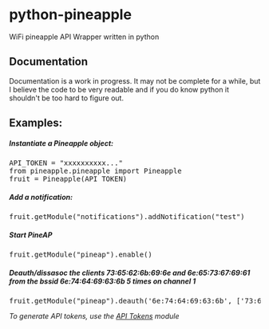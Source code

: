 # python-pineapple
WiFi pineapple API Wrapper written in python

## Documentation
Documentation is a work in progress. It may not be complete for a while, but I believe the code to be very readable and if you do know python it shouldn't be too hard to figure out.

## Examples:
##### Instantiate a Pineapple object:
<pre>
API_TOKEN = "xxxxxxxxxx..."
from pineapple.pineapple import Pineapple
fruit = Pineapple(API_TOKEN)
</pre>
##### Add a notification:
<pre>
fruit.getModule("notifications").addNotification("test")
</pre>
##### Start PineAP
<pre>
fruit.getModule("pineap").enable()
</pre>
##### Deauth/dissasoc the clients 73:65:62:6b:69:6e and 6e:65:73:67:69:61 from the bssid 6e:74:64:69:63:6b 5 times on channel 1
<pre>
fruit.getModule("pineap").deauth('6e:74:64:69:63:6b', ['73:65:62:6b:69:6e', '6e:65:73:67:69:61'], 5, 1)
</pre>

*To generate API tokens, use the [API Tokens](https://github.com/735tesla/Pineapple-API-Tokens-Module/) module*
